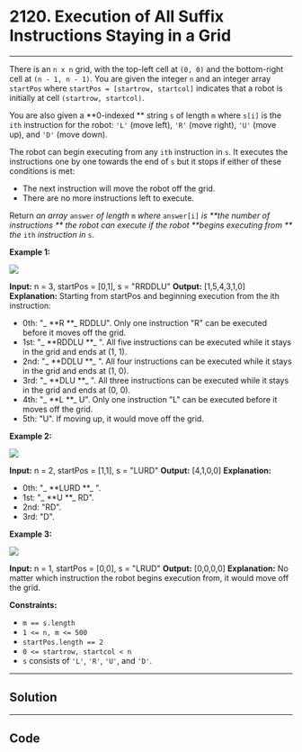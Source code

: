# 2120. Execution of All Suffix Instructions Staying in a Grid

---

There is an `n x n` grid, with the top-left cell at `(0, 0)` and the bottom-right cell at `(n - 1, n - 1)`. You are given the integer `n` and an integer array `startPos` where `startPos = [startrow, startcol]` indicates that a robot is initially at cell `(startrow, startcol)`.

You are also given a **0-indexed ** string `s` of length `m` where `s[i]` is the `ith` instruction for the robot: `'L'` (move left), `'R'` (move right), `'U'` (move up), and `'D'` (move down).

The robot can begin executing from any `ith` instruction in `s`. It executes the instructions one by one towards the end of `s` but it stops if either of these conditions is met:

  * The next instruction will move the robot off the grid.
  * There are no more instructions left to execute.



Return _an array_ `answer` _of length_ `m` _where_ `answer[i]` _is **the number of instructions ** the robot can execute if the robot **begins executing from ** the_ `ith` _instruction in_ `s`.

 

**Example 1:**

![](https://assets.leetcode.com/uploads/2021/12/09/1.png)


**Input:** n = 3, startPos = [0,1], s = "RRDDLU"
**Output:** [1,5,4,3,1,0]
**Explanation:** Starting from startPos and beginning execution from the ith instruction:
- 0th: "_ **R **_ RDDLU". Only one instruction "R" can be executed before it moves off the grid.
- 1st:  "_ **RDDLU **_ ". All five instructions can be executed while it stays in the grid and ends at (1, 1).
- 2nd:   "_ **DDLU **_ ". All four instructions can be executed while it stays in the grid and ends at (1, 0).
- 3rd:    "_ **DLU **_ ". All three instructions can be executed while it stays in the grid and ends at (0, 0).
- 4th:     "_ **L **_ U". Only one instruction "L" can be executed before it moves off the grid.
- 5th:      "U". If moving up, it would move off the grid.


**Example 2:**

![](https://assets.leetcode.com/uploads/2021/12/09/2.png)


**Input:** n = 2, startPos = [1,1], s = "LURD"
**Output:** [4,1,0,0]
**Explanation:**
- 0th: "_ **LURD **_ ".
- 1st:  "_ **U **_ RD".
- 2nd:   "RD".
- 3rd:    "D".


**Example 3:**

![](https://assets.leetcode.com/uploads/2021/12/09/3.png)


**Input:** n = 1, startPos = [0,0], s = "LRUD"
**Output:** [0,0,0,0]
**Explanation:** No matter which instruction the robot begins execution from, it would move off the grid.


 

**Constraints:**

  * `m == s.length`
  * `1 <= n, m <= 500`
  * `startPos.length == 2`
  * `0 <= startrow, startcol < n`
  * `s` consists of `'L'`, `'R'`, `'U'`, and `'D'`.

---

## Solution



---

## Code
```python


```